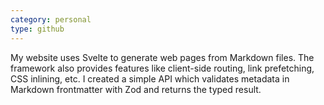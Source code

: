 ```yaml
---
category: personal
type: github
---
```

My website uses Svelte to generate web pages from Markdown files. The framework
also provides features like client-side routing, link prefetching, CSS
inlining, etc. I created a simple API which validates metadata in Markdown
frontmatter with Zod and returns the typed result.
